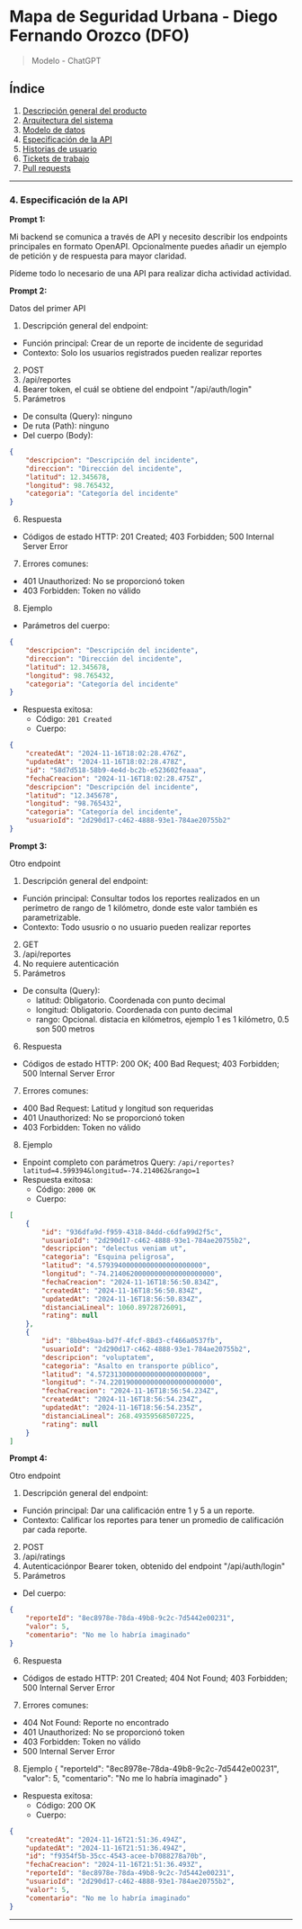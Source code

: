 # Mapa de Seguridad Urbana - Diego Fernando Orozco (DFO)
> Modelo - ChatGPT

## Índice

1. [Descripción general del producto](prompts-descripcion.md#1-descripción-general-del-producto)
2. [Arquitectura del sistema](prompts-arquitectura.md#2-arquitectura-del-sistema)
3. [Modelo de datos](prompts-modelo-datos.md#3-modelo-de-datos)
4. [Especificación de la API](prompts-especificacioapi.md#4-especificación-de-la-api)
5. [Historias de usuario](prompts-hu.md#5-historias-de-usuario)
6. [Tickets de trabajo](prompts-tickets.md#6-tickets-de-trabajo)
7. [Pull requests](#7-pull-requests)

---

### 4. Especificación de la API

**Prompt 1:**

Mi backend se comunica a través de API y necesito describir los endpoints principales en formato OpenAPI. Opcionalmente puedes añadir un ejemplo de petición y de respuesta para mayor claridad.

Pídeme todo lo necesario de una API para realizar dicha actividad actividad.

**Prompt 2:**

Datos del primer API

1. Descripción general del endpoint:
  - Función principal: Crear de un reporte de incidente de seguridad
  - Contexto: Solo los usuarios registrados pueden realizar reportes
2. POST
3. /api/reportes
4. Bearer token, el cuál se obtiene del endpoint "/api/auth/login"
5. Parámetros
  - De consulta (Query): ninguno
  - De ruta (Path): ninguno
  - Del cuerpo (Body):
```json
{
    "descripcion": "Descripción del incidente",
    "direccion": "Dirección del incidente",
    "latitud": 12.345678,
    "longitud": 98.765432,
    "categoria": "Categoría del incidente"
}
```
6. Respuesta
  - Códigos de estado HTTP: 201 Created; 403 Forbidden;  500 Internal Server Error
7. Errores comunes:
  - 401 Unauthorized: No se proporcionó token
  - 403 Forbidden: Token no válido
8. Ejemplo
- Parámetros del cuerpo:
```json
{
    "descripcion": "Descripción del incidente",
    "direccion": "Dirección del incidente",
    "latitud": 12.345678,
    "longitud": 98.765432,
    "categoria": "Categoría del incidente"
}
```
- Respuesta exitosa:
  - Código: `201 Created`
  - Cuerpo:
```json
{
    "createdAt": "2024-11-16T18:02:28.476Z",
    "updatedAt": "2024-11-16T18:02:28.478Z",
    "id": "58d7d518-58b9-4e4d-bc2b-e523602feaaa",
    "fechaCreacion": "2024-11-16T18:02:28.475Z",
    "descripcion": "Descripción del incidente",
    "latitud": "12.345678",
    "longitud": "98.765432",
    "categoria": "Categoría del incidente",
    "usuarioId": "2d290d17-c462-4888-93e1-784ae20755b2"
}
```

**Prompt 3:**

Otro endpoint

1. Descripción general del endpoint:
  - Función principal: Consultar todos los reportes realizados en un perímetro de rango de 1 kilómetro, donde este valor también es parametrizable.
  - Contexto: Todo ususrio o no usuario pueden realizar reportes
2. GET
3. /api/reportes
4. No requiere autenticación
5. Parámetros
- De consulta (Query):
  - latitud: Obligatorio. Coordenada con punto decimal
  - longitud: Obligatorio. Coordenada con punto decimal
  - rango: Opcional. distacia en kilómetros, ejemplo 1 es 1 kilómetro, 0.5 son 500 metros
6. Respuesta
  - Códigos de estado HTTP: 200 OK; 400 Bad Request; 403 Forbidden;  500 Internal Server Error
7. Errores comunes:
  - 400 Bad Request: Latitud y longitud son requeridas
  - 401 Unauthorized: No se proporcionó token
  - 403 Forbidden: Token no válido
8. Ejemplo
- Enpoint completo con parámetros Query:
`/api/reportes?latitud=4.599394&longitud=-74.214062&rango=1`
- Respuesta exitosa:
  - Código: `2000 OK`
  - Cuerpo:
```json
[
    {
        "id": "936dfa9d-f959-4318-84dd-c6dfa99d2f5c",
        "usuarioId": "2d290d17-c462-4888-93e1-784ae20755b2",
        "descripcion": "delectus veniam ut",
        "categoria": "Esquina peligrosa",
        "latitud": "4.57939400000000000000000000",
        "longitud": "-74.21406200000000000000000000",
        "fechaCreacion": "2024-11-16T18:56:50.834Z",
        "createdAt": "2024-11-16T18:56:50.834Z",
        "updatedAt": "2024-11-16T18:56:50.834Z",
        "distanciaLineal": 1060.89728726091,
        "rating": null
    },
    {
        "id": "8bbe49aa-bd7f-4fcf-88d3-cf466a0537fb",
        "usuarioId": "2d290d17-c462-4888-93e1-784ae20755b2",
        "descripcion": "voluptatem",
        "categoria": "Asalto en transporte público",
        "latitud": "4.57231300000000000000000000",
        "longitud": "-74.22019000000000000000000000",
        "fechaCreacion": "2024-11-16T18:56:54.234Z",
        "createdAt": "2024-11-16T18:56:54.234Z",
        "updatedAt": "2024-11-16T18:56:54.235Z",
        "distanciaLineal": 268.49359568507225,
        "rating": null
    } 
]
```

**Prompt 4:**

Otro endpoint

1. Descripción general del endpoint:
  - Función principal: Dar una calificación entre 1 y 5 a un reporte.
  - Contexto: Calificar los reportes para tener un promedio de calificación par cada reporte.
2. POST
3. /api/ratings
4. Autenticaciónpor Bearer token, obtenido del endpoint "/api/auth/login"
5. Parámetros
- Del cuerpo:
```json
{
    "reporteId": "8ec8978e-78da-49b8-9c2c-7d5442e00231",
    "valor": 5, 
    "comentario": "No me lo habría imaginado" 
}
```

6. Respuesta
  - Códigos de estado HTTP: 201 Created; 404 Not Found; 403 Forbidden;  500 Internal Server Error
7. Errores comunes:
  - 404 Not Found: Reporte no encontrado
  - 401 Unauthorized: No se proporcionó token
  - 403 Forbidden: Token no válido
  - 500 Internal Server Error
8. Ejemplo
{
    "reporteId": "8ec8978e-78da-49b8-9c2c-7d5442e00231",
    "valor": 5, 
    "comentario": "No me lo habría imaginado" 
}
- Respuesta exitosa:
  - Código: 200 OK
  - Cuerpo:
```json
{
    "createdAt": "2024-11-16T21:51:36.494Z",
    "updatedAt": "2024-11-16T21:51:36.494Z",
    "id": "f9354f5b-35cc-4543-acee-b7088278a70b",
    "fechaCreacion": "2024-11-16T21:51:36.493Z",
    "reporteId": "8ec8978e-78da-49b8-9c2c-7d5442e00231",
    "usuarioId": "2d290d17-c462-4888-93e1-784ae20755b2",
    "valor": 5, 
    "comentario": "No me lo habría imaginado"
}
```

---